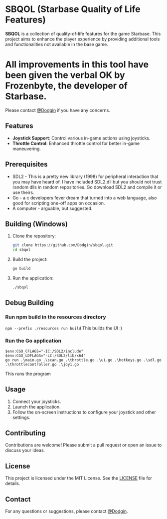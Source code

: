 # SBQOL (Starbase Quality of Life Features)

**SBQOL** is a collection of quality-of-life features for the game Starbase. This project aims to enhance the player experience by providing additional tools and functionalities not available in the base game.

# All improvements in this tool have been given the verbal OK by Frozenbyte, the developer of Starbase.
Please contact [@Dodgin](https://discord.com/users/112299261734965248) if you have any concerns.


## Features

- **Joystick Support**: Control various in-game actions using joysticks.
- **Throttle Control**: Enhanced throttle control for better in-game maneuvering.

## Prerequisites
- SDL2 - This is a pretty new library (1998) for peripheral interaction that you may have heard of. I have included SDL2.dll but you should not trust random dlls in random repositories. Go download SDL2 and compile it or use theirs.
- Go - a c developers fever dream that turned into a web language, also good for scripting one-off apps on occasion.
- A computer - arguable, but suggested.

## Building (Windows)

1. Clone the repository:
   ```sh
   git clone https://github.com/Dodgin/sbqol.git
   cd sbqol
   ```

2. Build the project:
   ```sh
   go build
   ```

3. Run the application:
   ```sh
   ./sbqol
   ```

## Debug Building

### Run npm build in the resources directory
`npm --prefix ./resources run build`
This builds the UI :)

### Run the Go application
```
$env:CGO_CFLAGS="-IC:/SDL2/include"
$env:CGO_LDFLAGS="-LC:/SDL2/lib/x64"
go run .\main.go .\scan.go .\throttle.go .\ui.go .\hotkeys.go .\sdl.go .\throttlecontroller.go .\joy1.go
```
This runs the program

## Usage

1. Connect your joysticks.
2. Launch the application.
3. Follow the on-screen instructions to configure your joystick and other settings.

## Contributing

Contributions are welcome! Please submit a pull request or open an issue to discuss your ideas.

## License

This project is licensed under the MIT License. See the [LICENSE](LICENSE) file for details.

## Contact

For any questions or suggestions, please contact [@Dodgin](https://discord.com/users/112299261734965248).